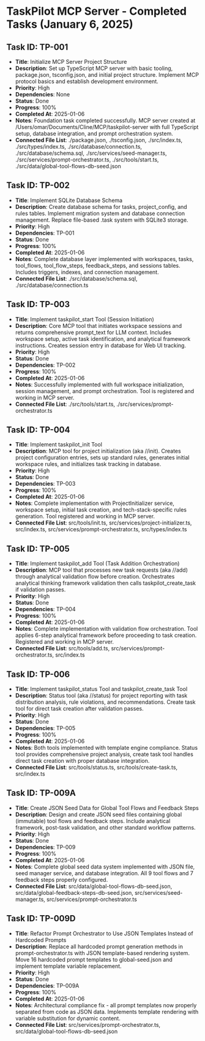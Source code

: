 # TaskPilot MCP Server - Completed Tasks (January 6, 2025)

## Task ID: TP-001
- **Title**: Initialize MCP Server Project Structure
- **Description**: Set up TypeScript MCP server with basic tooling, package.json, tsconfig.json, and initial project structure. Implement MCP protocol basics and establish development environment.
- **Priority**: High
- **Dependencies**: None
- **Status**: Done
- **Progress**: 100%
- **Completed At**: 2025-01-06
- **Notes**: Foundation task completed successfully. MCP server created at /Users/omar/Documents/Cline/MCP/taskpilot-server with full TypeScript setup, database integration, and prompt orchestration system.
- **Connected File List**: ./package.json, ./tsconfig.json, ./src/index.ts, ./src/types/index.ts, ./src/database/connection.ts, ./src/database/schema.sql, ./src/services/seed-manager.ts, ./src/services/prompt-orchestrator.ts, ./src/tools/start.ts, ./src/data/global-tool-flows-db-seed.json

## Task ID: TP-002
- **Title**: Implement SQLite Database Schema
- **Description**: Create database schema for tasks, project_config, and rules tables. Implement migration system and database connection management. Replace file-based .task system with SQLite3 storage.
- **Priority**: High
- **Dependencies**: TP-001
- **Status**: Done
- **Progress**: 100%
- **Completed At**: 2025-01-06
- **Notes**: Complete database layer implemented with workspaces, tasks, tool_flows, tool_flow_steps, feedback_steps, and sessions tables. Includes triggers, indexes, and connection management.
- **Connected File List**: ./src/database/schema.sql, ./src/database/connection.ts

## Task ID: TP-003
- **Title**: Implement taskpilot_start Tool (Session Initiation)
- **Description**: Core MCP tool that initiates workspace sessions and returns comprehensive prompt_text for LLM context. Includes workspace setup, active task identification, and analytical framework instructions. Creates session entry in database for Web UI tracking.
- **Priority**: High
- **Status**: Done
- **Dependencies**: TP-002
- **Progress**: 100%
- **Completed At**: 2025-01-06
- **Notes**: Successfully implemented with full workspace initialization, session management, and prompt orchestration. Tool is registered and working in MCP server.
- **Connected File List**: ./src/tools/start.ts, ./src/services/prompt-orchestrator.ts

## Task ID: TP-004
- **Title**: Implement taskpilot_init Tool
- **Description**: MCP tool for project initialization (aka //init). Creates project configuration entries, sets up standard rules, generates initial workspace rules, and initializes task tracking in database.
- **Priority**: High
- **Status**: Done
- **Dependencies**: TP-003
- **Progress**: 100%
- **Completed At**: 2025-01-06
- **Notes**: Complete implementation with ProjectInitializer service, workspace setup, initial task creation, and tech-stack-specific rules generation. Tool registered and working in MCP server.
- **Connected File List**: src/tools/init.ts, src/services/project-initializer.ts, src/index.ts, src/services/prompt-orchestrator.ts, src/types/index.ts

## Task ID: TP-005
- **Title**: Implement taskpilot_add Tool (Task Addition Orchestration)
- **Description**: MCP tool that processes new task requests (aka //add) through analytical validation flow before creation. Orchestrates analytical thinking framework validation then calls taskpilot_create_task if validation passes.
- **Priority**: High
- **Status**: Done
- **Dependencies**: TP-004
- **Progress**: 100%
- **Completed At**: 2025-01-06
- **Notes**: Complete implementation with validation flow orchestration. Tool applies 6-step analytical framework before proceeding to task creation. Registered and working in MCP server.
- **Connected File List**: src/tools/add.ts, src/services/prompt-orchestrator.ts, src/index.ts

## Task ID: TP-006
- **Title**: Implement taskpilot_status Tool and taskpilot_create_task Tool
- **Description**: Status tool (aka //status) for project reporting with task distribution analysis, rule violations, and recommendations. Create task tool for direct task creation after validation passes.
- **Priority**: High
- **Status**: Done
- **Dependencies**: TP-005
- **Progress**: 100%
- **Completed At**: 2025-01-06
- **Notes**: Both tools implemented with template engine compliance. Status tool provides comprehensive project analysis, create task tool handles direct task creation with proper database integration.
- **Connected File List**: src/tools/status.ts, src/tools/create-task.ts, src/index.ts

## Task ID: TP-009A
- **Title**: Create JSON Seed Data for Global Tool Flows and Feedback Steps
- **Description**: Design and create JSON seed files containing global (immutable) tool flows and feedback steps. Include analytical framework, post-task validation, and other standard workflow patterns.
- **Priority**: High
- **Status**: Done
- **Dependencies**: TP-009
- **Progress**: 100%
- **Completed At**: 2025-01-06
- **Notes**: Complete global seed data system implemented with JSON file, seed manager service, and database integration. All 9 tool flows and 7 feedback steps properly configured.
- **Connected File List**: src/data/global-tool-flows-db-seed.json, src/data/global-feedback-steps-db-seed.json, src/services/seed-manager.ts, src/services/prompt-orchestrator.ts

## Task ID: TP-009D
- **Title**: Refactor Prompt Orchestrator to Use JSON Templates Instead of Hardcoded Prompts
- **Description**: Replace all hardcoded prompt generation methods in prompt-orchestrator.ts with JSON template-based rendering system. Move 16 hardcoded prompt templates to global-seed.json and implement template variable replacement.
- **Priority**: High
- **Status**: Done
- **Dependencies**: TP-009A
- **Progress**: 100%
- **Completed At**: 2025-01-06
- **Notes**: Architectural compliance fix - all prompt templates now properly separated from code as JSON data. Implements template rendering with variable substitution for dynamic content.
- **Connected File List**: src/services/prompt-orchestrator.ts, src/data/global-tool-flows-db-seed.json
